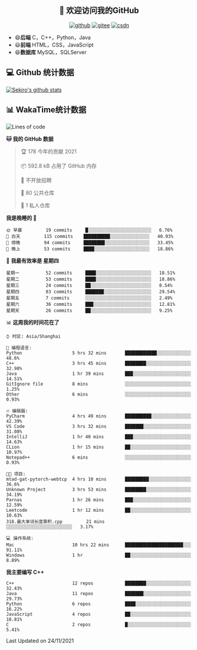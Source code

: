 <h2 align="center">👋 欢迎访问我的GitHub</h2>
<p align="center">
  <a href="https://666wxy666.github.io/"><img src="https://img.shields.io/badge/GitHub-24292e" alt="github"></a>
  <a href="https://gitee.com/wxy_666"><img src="https://img.shields.io/badge/Gitee-fe7300" alt="gitee"></a>
  <a href="https://blog.csdn.net/WXY_666"><img src="https://img.shields.io/badge/CSDN-cf000e" alt="csdn"></a>
</p>

- 😄**后端** C，C++，Python，Java
- 😃**前端** HTML，CSS，JavaScript
- 😆**数据库** MySQL，SQLServer

## 💻 Github 统计数据
[![Sekiro's github stats](https://github-readme-stats.vercel.app/api?username=666WXY666)](https://666wxy666.github.io/)

## 📊 WakaTime统计数据

<!--START_SECTION:waka-->
![Lines of code](https://img.shields.io/badge/%E4%BB%8E%E3%80%8C%E4%BD%A0%E5%A5%BD%E4%B8%96%E7%95%8C%E3%80%8D%E6%88%91%E5%B7%B2%E7%BB%8F%E5%86%99%E4%BA%86-517757%20%E8%A1%8C%E4%BB%A3%E7%A0%81-blue)

**🐱 我的 GitHub 数据** 

> 🏆 178 今年的贡献 2021
 > 
> 📦 592.8 kB 占用了 GitHub 内存 
 > 
> 🚫 不开放招聘
 > 
> 📜 80 公共仓库 
 > 
> 🔑 1 私人仓库 
 > 
**我是晚睡的 🦉** 

```text
🌞 早晨         19 commits     █░░░░░░░░░░░░░░░░░░░░░░░░   6.76% 
🌆 白天         115 commits    ██████████░░░░░░░░░░░░░░░   40.93% 
🌃 傍晚         94 commits     ████████░░░░░░░░░░░░░░░░░   33.45% 
🌙 晚上         53 commits     ████░░░░░░░░░░░░░░░░░░░░░   18.86%

```
📅 **我最有效率是 星期四** 

```text
星期一          52 commits     ████░░░░░░░░░░░░░░░░░░░░░   18.51% 
星期二          53 commits     ████░░░░░░░░░░░░░░░░░░░░░   18.86% 
星期三          24 commits     ██░░░░░░░░░░░░░░░░░░░░░░░   8.54% 
星期四          83 commits     ███████░░░░░░░░░░░░░░░░░░   29.54% 
星期五          7 commits      ░░░░░░░░░░░░░░░░░░░░░░░░░   2.49% 
星期六          36 commits     ███░░░░░░░░░░░░░░░░░░░░░░   12.81% 
星期天          26 commits     ██░░░░░░░░░░░░░░░░░░░░░░░   9.25%

```


📊 **这周我的时间花在了** 

```text
⌚︎ 时区: Asia/Shanghai

💬 编程语言: 
Python                   5 hrs 32 mins       ████████████░░░░░░░░░░░░░   48.6% 
C++                      3 hrs 45 mins       ████████░░░░░░░░░░░░░░░░░   32.98% 
Java                     1 hr 39 mins        ███░░░░░░░░░░░░░░░░░░░░░░   14.51% 
GitIgnore file           8 mins              ░░░░░░░░░░░░░░░░░░░░░░░░░   1.25% 
Other                    6 mins              ░░░░░░░░░░░░░░░░░░░░░░░░░   0.93%

🔥 编辑器: 
PyCharm                  4 hrs 49 mins       ██████████░░░░░░░░░░░░░░░   42.39% 
VS Code                  3 hrs 32 mins       ███████░░░░░░░░░░░░░░░░░░   31.08% 
IntelliJ                 1 hr 40 mins        ███░░░░░░░░░░░░░░░░░░░░░░   14.63% 
CLion                    1 hr 15 mins        ██░░░░░░░░░░░░░░░░░░░░░░░   10.97% 
Notepad++                6 mins              ░░░░░░░░░░░░░░░░░░░░░░░░░   0.93%

🐱‍💻 项目: 
mtad-gat-pytorch-webtcp  4 hrs 10 mins       █████████░░░░░░░░░░░░░░░░   36.6% 
Unknown Project          3 hrs 53 mins       ████████░░░░░░░░░░░░░░░░░   34.19% 
Parnas                   1 hr 26 mins        ███░░░░░░░░░░░░░░░░░░░░░░   12.59% 
Leetcode                 1 hr 12 mins        ██░░░░░░░░░░░░░░░░░░░░░░░   10.63% 
318.最大单词长度乘积.cpp         21 mins             ░░░░░░░░░░░░░░░░░░░░░░░░░   3.17%

💻 操作系统: 
Mac                      10 hrs 22 mins      ██████████████████████░░░   91.11% 
Windows                  1 hr                ██░░░░░░░░░░░░░░░░░░░░░░░   8.89%

```

**我主要编写 C++** 

```text
C++                      12 repos            ████████░░░░░░░░░░░░░░░░░   32.43% 
Java                     11 repos            ███████░░░░░░░░░░░░░░░░░░   29.73% 
Python                   6 repos             ████░░░░░░░░░░░░░░░░░░░░░   16.22% 
JavaScript               4 repos             ██░░░░░░░░░░░░░░░░░░░░░░░   10.81% 
C                        2 repos             █░░░░░░░░░░░░░░░░░░░░░░░░   5.41%

```



 Last Updated on 24/11/2021
<!--END_SECTION:waka-->

<!--
**666WXY666/666WXY666** is a ✨ _special_ ✨ repository because its `README.md` (this file) appears on your GitHub profile.

Here are some ideas to get you started:

- 🔭 I’m currently working on ...
- 🌱 I’m currently learning ...
- 👯 I’m looking to collaborate on ...
- 🤔 I’m looking for help with ...
- 💬 Ask me about ...
- 📫 How to reach me: ...
- 😄 Pronouns: ...
- ⚡ Fun fact: ...
-->
